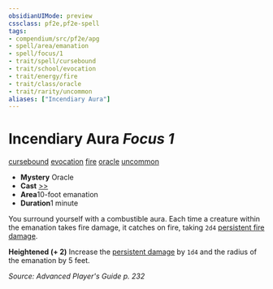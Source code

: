```yaml
---
obsidianUIMode: preview
cssclass: pf2e,pf2e-spell
tags:
- compendium/src/pf2e/apg
- spell/area/emanation
- spell/focus/1
- trait/spell/cursebound
- trait/school/evocation
- trait/energy/fire
- trait/class/oracle
- trait/rarity/uncommon
aliases: ["Incendiary Aura"]
---
```

# Incendiary Aura *Focus 1*   
[cursebound](cursebound-apg.md)  [evocation](evocation.md)  [fire](fire.md)  [oracle](rules/traits/oracle-apg.md)  [uncommon](uncommon.md)  

- **Mystery** Oracle
- **Cast** [>>](chapter-9-playing-the-game.md#Actions "Two-Action") 
- **Area**10-foot emanation
- **Duration**1 minute

You surround yourself with a combustible aura. Each time a creature within the emanation takes fire damage, it catches on fire, taking `2d4` [persistent fire damage](conditions.md#Persistent%20Damage).

**Heightened (+ 2)** Increase the [persistent damage](conditions.md#Persistent%20Damage) by `1d4` and the radius of the emanation by 5 feet.

*Source: Advanced Player's Guide p. 232*